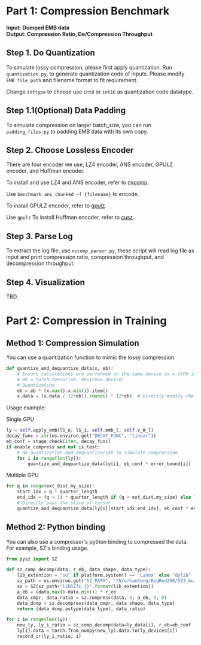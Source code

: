 # Part 1: Compression Benchmark

**Input: Dumped EMB data** \
**Output: Compression Ratio, De/Compression Throughput**

## Step 1. Do Quantization

To simulate lossy compression, please first apply quantization. Run `quantization.py`, to generate quantization code of inputs. Please modify `EMB_file_path` and filename format to fit requirement.

Change `inttype` to choose use `int8` or `int16` as quantization code datatype.

## Step 1.1(Optional) Data Padding

To simulate compression on larger batch_size, you can run `padding_files.py` to padding EMB data with its own copy.

## Step 2. Choose Lossless Encoder

There are four encoder we use, LZ4 encoder, ANS encoder, GPULZ encoder, and Huffman encoder.

To install and use LZ4 and ANS encoder, refer to [nvcomp](https://developer.nvidia.com/nvcomp).

Use `benchmark_ans_chunked -f {filename}` to encode.

To install GPULZ encoder, refer to [gpulz](https://github.com/hipdac-lab/ICS23-GPULZ).

Use `gpulz`
To install Huffman encoder, refer to [cusz](https://github.com/szcompressor/cuSZ/).

## Step 3. Parse Log

To extract the log file, use `nvcomp_parser.py`, these script will read log file as input and print compression ratio, compression throughput, and decompression throughput.

## Step 4. Visualization

TBD.

# Part 2: Compression in Training

## Method 1: Compression Simulation

You can use a quantization function to mimic the lossy compression.

```python
def quantize_and_dequantize_data(x, eb):
    # Ensure calculations are performed on the same device as x (GPU in this case)
    # eb = torch.tensor(eb, device=x.device)
    # Quantization
    eb = eb * (x.max()-x.min()).item()
    x.data = (x.data / (2*eb)).round() * (2*eb)  # Directly modify the tensor data


```

Usage example:

Single GPU
```python
ly = self.apply_emb(lS_o, lS_i, self.emb_l, self.v_W_l)
decay_func = str(os.environ.get("DECAY_FUNC", "linear"))
eb_conf = stage_check(iter, decay_func)
if enable_compress and not is_test:
    # do quantization and dequantization to simulate compression
    for i in range(len(ly)):
        quantize_and_dequantize_data(ly[i], eb_conf * error_bound[i])
```
Multiple GPU

```python
for q in range(ext_dist.my_size):
    start_idx = q * quarter_length
    end_idx = (q + 1) * quarter_length if (q < ext_dist.my_size) else len(ly[i])
    # Directly pass the slice of tensor
    quantize_and_dequantize_data(ly[i][start_idx:end_idx], eb_conf * error_bound[i])
```

## Method 2: Python binding

You can also use a compressor's python binding to compressed the data. For example, SZ's binding usage.

```python
from pysz import SZ

def sz_comp_decomp(data, r_eb, data_shape, data_type):
    lib_extention = "so" if platform.system() == 'Linux' else "dylib"
    sz_path = os.environ.get("SZ_PATH", "/N/u/haofeng/BigRed200/SZ3_build/lib64/")
    sz = SZ(sz_path+"libSZ3c.{}".format(lib_extention))
    a_eb = (data.max()-data.min()) * r_eb
    data_cmpr, data_ratio = sz.compress(data, 0, a_eb, 0, 0)
    data_dcmp = sz.decompress(data_cmpr, data_shape, data_type)
    return (data_dcmp.astype(data_type), data_ratio)

for i in range(len(ly)):
    new_ly, ly_i_ratio = sz_comp_decomp(data=ly_data[i], r_eb=eb_conf * error_bound[i], data_shape=ly_data[i].shape, data_type=np.float32)
    ly[i].data = torch.from_numpy(new_ly).data.to(ly_devices[i])
    record_cr(ly_i_ratio, i)
```